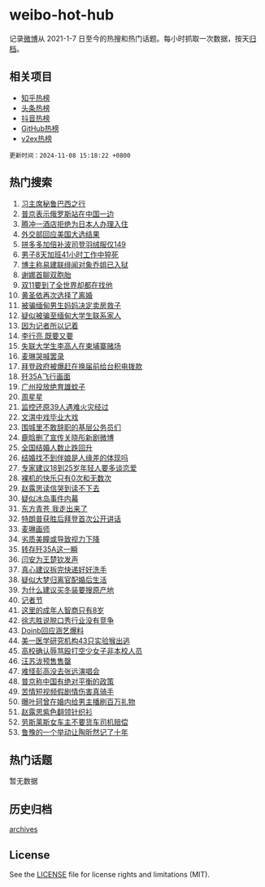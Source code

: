 # weibo-hot-hub

记录[微博](https://www.weibo.com)从 2021-1-7 日至今的热搜和热门话题。每小时抓取一次数据，按天[归档](archives)。

## 相关项目

- [知乎热榜](https://github.com/snaildev/zhihu-hot-hub)
- [头条热榜](https://github.com/snaildev/toutiao-hot-hub)
- [抖音热榜](https://github.com/snaildev/douyin-hot-hub)
- [GitHub热榜](https://github.com/snaildev/github-hot-hub)
- [v2ex热榜](https://github.com/snaildev/v2ex-hot-hub)


`更新时间：2024-11-08 15:18:22 +0800`

## 热门搜索

1. [习主席秘鲁巴西之行](https://m.weibo.cn/search?containerid=100103type%3D1%26t%3D10%26q%3D%23%E4%B9%A0%E4%B8%BB%E5%B8%AD%E7%A7%98%E9%B2%81%E5%B7%B4%E8%A5%BF%E4%B9%8B%E8%A1%8C%23&stream_entry_id=51&isnewpage=1&extparam=seat%3D1%26cate%3D10103%26q%3D%2523%25E4%25B9%25A0%25E4%25B8%25BB%25E5%25B8%25AD%25E7%25A7%2598%25E9%25B2%2581%25E5%25B7%25B4%25E8%25A5%25BF%25E4%25B9%258B%25E8%25A1%258C%2523%26pos%3D0%26filter_type%3Drealtimehot%26dgr%3D0%26c_type%3D51%26stream_entry_id%3D51%26display_time%3D1731050300%26pre_seqid%3D17310503009520180869606)
1. [普京表示俄罗斯站在中国一边](https://m.weibo.cn/search?containerid=100103type%3D1%26t%3D10%26q%3D%23%E6%99%AE%E4%BA%AC%E8%A1%A8%E7%A4%BA%E4%BF%84%E7%BD%97%E6%96%AF%E7%AB%99%E5%9C%A8%E4%B8%AD%E5%9B%BD%E4%B8%80%E8%BE%B9%23&stream_entry_id=31&isnewpage=1&extparam=seat%3D1%26cate%3D5001%26stream_entry_id%3D31%26lcate%3D5001%26flag%3D2%26filter_type%3Drealtimehot%26band_rank%3D1%26pos%3D0%26q%3D%2523%25E6%2599%25AE%25E4%25BA%25AC%25E8%25A1%25A8%25E7%25A4%25BA%25E4%25BF%2584%25E7%25BD%2597%25E6%2596%25AF%25E7%25AB%2599%25E5%259C%25A8%25E4%25B8%25AD%25E5%259B%25BD%25E4%25B8%2580%25E8%25BE%25B9%2523%26dgr%3D0%26c_type%3D31%26realpos%3D1%26display_time%3D1731050300%26pre_seqid%3D17310503009520180869606)
1. [腾冲一酒店拒绝为日本人办理入住](https://m.weibo.cn/search?containerid=100103type%3D1%26t%3D10%26q%3D%23%E8%85%BE%E5%86%B2%E4%B8%80%E9%85%92%E5%BA%97%E6%8B%92%E7%BB%9D%E4%B8%BA%E6%97%A5%E6%9C%AC%E4%BA%BA%E5%8A%9E%E7%90%86%E5%85%A5%E4%BD%8F%23&stream_entry_id=31&isnewpage=1&extparam=seat%3D1%26cate%3D5001%26stream_entry_id%3D31%26lcate%3D5001%26flag%3D2%26filter_type%3Drealtimehot%26band_rank%3D2%26pos%3D1%26q%3D%2523%25E8%2585%25BE%25E5%2586%25B2%25E4%25B8%2580%25E9%2585%2592%25E5%25BA%2597%25E6%258B%2592%25E7%25BB%259D%25E4%25B8%25BA%25E6%2597%25A5%25E6%259C%25AC%25E4%25BA%25BA%25E5%258A%259E%25E7%2590%2586%25E5%2585%25A5%25E4%25BD%258F%2523%26dgr%3D0%26c_type%3D31%26realpos%3D2%26display_time%3D1731050300%26pre_seqid%3D17310503009520180869606)
1. [外交部回应美国大选结果](https://m.weibo.cn/search?containerid=100103type%3D1%26t%3D10%26q%3D%23%E5%A4%96%E4%BA%A4%E9%83%A8%E5%9B%9E%E5%BA%94%E7%BE%8E%E5%9B%BD%E5%A4%A7%E9%80%89%E7%BB%93%E6%9E%9C%23&stream_entry_id=31&isnewpage=1&extparam=seat%3D1%26cate%3D5001%26stream_entry_id%3D31%26lcate%3D5001%26flag%3D0%26filter_type%3Drealtimehot%26band_rank%3D3%26pos%3D2%26q%3D%2523%25E5%25A4%2596%25E4%25BA%25A4%25E9%2583%25A8%25E5%259B%259E%25E5%25BA%2594%25E7%25BE%258E%25E5%259B%25BD%25E5%25A4%25A7%25E9%2580%2589%25E7%25BB%2593%25E6%259E%259C%2523%26dgr%3D0%26c_type%3D31%26realpos%3D3%26display_time%3D1731050300%26pre_seqid%3D17310503009520180869606)
1. [拼多多加倍补波司登羽绒服仅149](https://m.weibo.cn/search?containerid=100103type%3D1%26t%3D10%26q%3D%23%E6%8B%BC%E5%A4%9A%E5%A4%9A%E5%8A%A0%E5%80%8D%E8%A1%A5%E6%B3%A2%E5%8F%B8%E7%99%BB%E7%BE%BD%E7%BB%92%E6%9C%8D%E4%BB%85149%23&stream_entry_id=31&isnewpage=1&extparam=seat%3D1%26cate%3D5001%26topic_ad%3D1%26band_rank%3D4%26lcate%3D5001%26is_ad_pos%3D1%26stream_entry_id%3D31%26filter_type%3Drealtimehot%26pos%3D3%26q%3D%2523%25E6%258B%25BC%25E5%25A4%259A%25E5%25A4%259A%25E5%258A%25A0%25E5%2580%258D%25E8%25A1%25A5%25E6%25B3%25A2%25E5%258F%25B8%25E7%2599%25BB%25E7%25BE%25BD%25E7%25BB%2592%25E6%259C%258D%25E4%25BB%2585149%2523%26dgr%3D0%26c_type%3D31%26adid%3D263486%26display_time%3D1731050300%26pre_seqid%3D17310503009520180869606)
1. [男子8天加班41小时工作中猝死](https://m.weibo.cn/search?containerid=100103type%3D1%26t%3D10%26q%3D%23%E7%94%B7%E5%AD%908%E5%A4%A9%E5%8A%A0%E7%8F%AD41%E5%B0%8F%E6%97%B6%E5%B7%A5%E4%BD%9C%E4%B8%AD%E7%8C%9D%E6%AD%BB%23&stream_entry_id=31&isnewpage=1&extparam=seat%3D1%26cate%3D5001%26stream_entry_id%3D31%26lcate%3D5001%26flag%3D1%26filter_type%3Drealtimehot%26band_rank%3D4%26pos%3D4%26q%3D%2523%25E7%2594%25B7%25E5%25AD%25908%25E5%25A4%25A9%25E5%258A%25A0%25E7%258F%25AD41%25E5%25B0%258F%25E6%2597%25B6%25E5%25B7%25A5%25E4%25BD%259C%25E4%25B8%25AD%25E7%258C%259D%25E6%25AD%25BB%2523%26dgr%3D0%26c_type%3D31%26realpos%3D4%26display_time%3D1731050300%26pre_seqid%3D17310503009520180869606)
1. [博主称易建联绯闻对象乔姐已入狱](https://m.weibo.cn/search?containerid=100103type%3D1%26t%3D10%26q%3D%23%E5%8D%9A%E4%B8%BB%E7%A7%B0%E6%98%93%E5%BB%BA%E8%81%94%E7%BB%AF%E9%97%BB%E5%AF%B9%E8%B1%A1%E4%B9%94%E5%A7%90%E5%B7%B2%E5%85%A5%E7%8B%B1%23&stream_entry_id=31&isnewpage=1&extparam=seat%3D1%26cate%3D5001%26stream_entry_id%3D31%26lcate%3D5001%26flag%3D2%26filter_type%3Drealtimehot%26band_rank%3D5%26pos%3D5%26q%3D%2523%25E5%258D%259A%25E4%25B8%25BB%25E7%25A7%25B0%25E6%2598%2593%25E5%25BB%25BA%25E8%2581%2594%25E7%25BB%25AF%25E9%2597%25BB%25E5%25AF%25B9%25E8%25B1%25A1%25E4%25B9%2594%25E5%25A7%2590%25E5%25B7%25B2%25E5%2585%25A5%25E7%258B%25B1%2523%26dgr%3D0%26c_type%3D31%26realpos%3D5%26display_time%3D1731050300%26pre_seqid%3D17310503009520180869606)
1. [谢娜首聊双胞胎](https://m.weibo.cn/search?containerid=100103type%3D1%26t%3D10%26q%3D%E8%B0%A2%E5%A8%9C%E9%A6%96%E8%81%8A%E5%8F%8C%E8%83%9E%E8%83%8E&stream_entry_id=31&isnewpage=1&extparam=seat%3D1%26cate%3D5001%26stream_entry_id%3D31%26lcate%3D5001%26flag%3D1%26filter_type%3Drealtimehot%26band_rank%3D6%26pos%3D6%26q%3D%25E8%25B0%25A2%25E5%25A8%259C%25E9%25A6%2596%25E8%2581%258A%25E5%258F%258C%25E8%2583%259E%25E8%2583%258E%26dgr%3D0%26c_type%3D31%26realpos%3D6%26display_time%3D1731050300%26pre_seqid%3D17310503009520180869606)
1. [双11要到了全世界却都在找他](https://m.weibo.cn/search?containerid=100103type%3D1%26t%3D10%26q%3D%23%E5%8F%8C11%E8%A6%81%E5%88%B0%E4%BA%86%E5%85%A8%E4%B8%96%E7%95%8C%E5%8D%B4%E9%83%BD%E5%9C%A8%E6%89%BE%E4%BB%96%23&stream_entry_id=31&isnewpage=1&extparam=seat%3D1%26cate%3D5001%26topic_ad%3D1%26band_rank%3D7%26lcate%3D5001%26is_ad_pos%3D1%26stream_entry_id%3D31%26filter_type%3Drealtimehot%26pos%3D7%26q%3D%2523%25E5%258F%258C11%25E8%25A6%2581%25E5%2588%25B0%25E4%25BA%2586%25E5%2585%25A8%25E4%25B8%2596%25E7%2595%258C%25E5%258D%25B4%25E9%2583%25BD%25E5%259C%25A8%25E6%2589%25BE%25E4%25BB%2596%2523%26dgr%3D0%26c_type%3D31%26adid%3D263053%26display_time%3D1731050300%26pre_seqid%3D17310503009520180869606)
1. [黄圣依再次选择了离婚](https://m.weibo.cn/search?containerid=100103type%3D1%26t%3D10%26q%3D%E9%BB%84%E5%9C%A3%E4%BE%9D%E5%86%8D%E6%AC%A1%E9%80%89%E6%8B%A9%E4%BA%86%E7%A6%BB%E5%A9%9A&stream_entry_id=31&isnewpage=1&extparam=seat%3D1%26cate%3D5001%26stream_entry_id%3D31%26lcate%3D5001%26flag%3D2%26filter_type%3Drealtimehot%26band_rank%3D7%26pos%3D8%26q%3D%25E9%25BB%2584%25E5%259C%25A3%25E4%25BE%259D%25E5%2586%258D%25E6%25AC%25A1%25E9%2580%2589%25E6%258B%25A9%25E4%25BA%2586%25E7%25A6%25BB%25E5%25A9%259A%26dgr%3D0%26c_type%3D31%26realpos%3D7%26display_time%3D1731050300%26pre_seqid%3D17310503009520180869606)
1. [被骗缅甸男生妈妈决定卖房救子](https://m.weibo.cn/search?containerid=100103type%3D1%26t%3D10%26q%3D%23%E8%A2%AB%E9%AA%97%E7%BC%85%E7%94%B8%E7%94%B7%E7%94%9F%E5%A6%88%E5%A6%88%E5%86%B3%E5%AE%9A%E5%8D%96%E6%88%BF%E6%95%91%E5%AD%90%23&stream_entry_id=31&isnewpage=1&extparam=seat%3D1%26cate%3D5001%26stream_entry_id%3D31%26lcate%3D5001%26flag%3D0%26filter_type%3Drealtimehot%26band_rank%3D8%26pos%3D9%26q%3D%2523%25E8%25A2%25AB%25E9%25AA%2597%25E7%25BC%2585%25E7%2594%25B8%25E7%2594%25B7%25E7%2594%259F%25E5%25A6%2588%25E5%25A6%2588%25E5%2586%25B3%25E5%25AE%259A%25E5%258D%2596%25E6%2588%25BF%25E6%2595%2591%25E5%25AD%2590%2523%26dgr%3D0%26c_type%3D31%26realpos%3D8%26display_time%3D1731050300%26pre_seqid%3D17310503009520180869606)
1. [疑似被骗至缅甸大学生联系家人](https://m.weibo.cn/search?containerid=100103type%3D1%26t%3D10%26q%3D%23%E7%96%91%E4%BC%BC%E8%A2%AB%E9%AA%97%E8%87%B3%E7%BC%85%E7%94%B8%E5%A4%A7%E5%AD%A6%E7%94%9F%E8%81%94%E7%B3%BB%E5%AE%B6%E4%BA%BA%23&stream_entry_id=31&isnewpage=1&extparam=seat%3D1%26cate%3D5001%26stream_entry_id%3D31%26lcate%3D5001%26flag%3D1%26filter_type%3Drealtimehot%26band_rank%3D9%26pos%3D10%26q%3D%2523%25E7%2596%2591%25E4%25BC%25BC%25E8%25A2%25AB%25E9%25AA%2597%25E8%2587%25B3%25E7%25BC%2585%25E7%2594%25B8%25E5%25A4%25A7%25E5%25AD%25A6%25E7%2594%259F%25E8%2581%2594%25E7%25B3%25BB%25E5%25AE%25B6%25E4%25BA%25BA%2523%26dgr%3D0%26c_type%3D31%26realpos%3D9%26display_time%3D1731050300%26pre_seqid%3D17310503009520180869606)
1. [因为记者所以记着](https://m.weibo.cn/search?containerid=100103type%3D1%26t%3D10%26q%3D%23%E5%9B%A0%E4%B8%BA%E8%AE%B0%E8%80%85%E6%89%80%E4%BB%A5%E8%AE%B0%E7%9D%80%23&stream_entry_id=31&isnewpage=1&extparam=seat%3D1%26cate%3D5001%26stream_entry_id%3D31%26lcate%3D5001%26flag%3D1%26filter_type%3Drealtimehot%26band_rank%3D10%26pos%3D11%26q%3D%2523%25E5%259B%25A0%25E4%25B8%25BA%25E8%25AE%25B0%25E8%2580%2585%25E6%2589%2580%25E4%25BB%25A5%25E8%25AE%25B0%25E7%259D%2580%2523%26dgr%3D0%26c_type%3D31%26realpos%3D10%26display_time%3D1731050300%26pre_seqid%3D17310503009520180869606)
1. [李行亮 既要又要](https://m.weibo.cn/search?containerid=100103type%3D1%26t%3D10%26q%3D%E6%9D%8E%E8%A1%8C%E4%BA%AE+%E6%97%A2%E8%A6%81%E5%8F%88%E8%A6%81&stream_entry_id=31&isnewpage=1&extparam=seat%3D1%26cate%3D5001%26stream_entry_id%3D31%26lcate%3D5001%26flag%3D1%26filter_type%3Drealtimehot%26band_rank%3D11%26pos%3D12%26q%3D%25E6%259D%258E%25E8%25A1%258C%25E4%25BA%25AE%2520%25E6%2597%25A2%25E8%25A6%2581%25E5%258F%2588%25E8%25A6%2581%26dgr%3D0%26c_type%3D31%26realpos%3D11%26display_time%3D1731050300%26pre_seqid%3D17310503009520180869606)
1. [失联大学生李高人在柬埔寨赌场](https://m.weibo.cn/search?containerid=100103type%3D1%26t%3D10%26q%3D%23%E5%A4%B1%E8%81%94%E5%A4%A7%E5%AD%A6%E7%94%9F%E6%9D%8E%E9%AB%98%E4%BA%BA%E5%9C%A8%E6%9F%AC%E5%9F%94%E5%AF%A8%E8%B5%8C%E5%9C%BA%23&stream_entry_id=31&isnewpage=1&extparam=seat%3D1%26cate%3D5001%26stream_entry_id%3D31%26lcate%3D5001%26flag%3D0%26filter_type%3Drealtimehot%26band_rank%3D12%26pos%3D13%26q%3D%2523%25E5%25A4%25B1%25E8%2581%2594%25E5%25A4%25A7%25E5%25AD%25A6%25E7%2594%259F%25E6%259D%258E%25E9%25AB%2598%25E4%25BA%25BA%25E5%259C%25A8%25E6%259F%25AC%25E5%259F%2594%25E5%25AF%25A8%25E8%25B5%258C%25E5%259C%25BA%2523%26dgr%3D0%26c_type%3D31%26realpos%3D12%26display_time%3D1731050300%26pre_seqid%3D17310503009520180869606)
1. [麦琳哭喊罢录](https://m.weibo.cn/search?containerid=100103type%3D1%26t%3D10%26q%3D%23%E9%BA%A6%E7%90%B3%E5%93%AD%E5%96%8A%E7%BD%A2%E5%BD%95%23&stream_entry_id=31&isnewpage=1&extparam=seat%3D1%26cate%3D5001%26stream_entry_id%3D31%26lcate%3D5001%26flag%3D1%26filter_type%3Drealtimehot%26band_rank%3D13%26pos%3D14%26q%3D%2523%25E9%25BA%25A6%25E7%2590%25B3%25E5%2593%25AD%25E5%2596%258A%25E7%25BD%25A2%25E5%25BD%2595%2523%26dgr%3D0%26c_type%3D31%26realpos%3D13%26display_time%3D1731050300%26pre_seqid%3D17310503009520180869606)
1. [拜登政府被爆赶在换届前给台积电拨款](https://m.weibo.cn/search?containerid=100103type%3D1%26t%3D10%26q%3D%23%E6%8B%9C%E7%99%BB%E6%94%BF%E5%BA%9C%E8%A2%AB%E7%88%86%E8%B5%B6%E5%9C%A8%E6%8D%A2%E5%B1%8A%E5%89%8D%E7%BB%99%E5%8F%B0%E7%A7%AF%E7%94%B5%E6%8B%A8%E6%AC%BE%23&stream_entry_id=31&isnewpage=1&extparam=seat%3D1%26cate%3D5001%26stream_entry_id%3D31%26lcate%3D5001%26flag%3D1%26filter_type%3Drealtimehot%26band_rank%3D14%26pos%3D15%26q%3D%2523%25E6%258B%259C%25E7%2599%25BB%25E6%2594%25BF%25E5%25BA%259C%25E8%25A2%25AB%25E7%2588%2586%25E8%25B5%25B6%25E5%259C%25A8%25E6%258D%25A2%25E5%25B1%258A%25E5%2589%258D%25E7%25BB%2599%25E5%258F%25B0%25E7%25A7%25AF%25E7%2594%25B5%25E6%258B%25A8%25E6%25AC%25BE%2523%26dgr%3D0%26c_type%3D31%26realpos%3D14%26display_time%3D1731050300%26pre_seqid%3D17310503009520180869606)
1. [歼35A飞行画面](https://m.weibo.cn/search?containerid=100103type%3D1%26t%3D10%26q%3D%23%E6%AD%BC35A%E9%A3%9E%E8%A1%8C%E7%94%BB%E9%9D%A2%23&stream_entry_id=31&isnewpage=1&extparam=seat%3D1%26cate%3D5001%26stream_entry_id%3D31%26lcate%3D5001%26flag%3D0%26filter_type%3Drealtimehot%26band_rank%3D15%26pos%3D16%26q%3D%2523%25E6%25AD%25BC35A%25E9%25A3%259E%25E8%25A1%258C%25E7%2594%25BB%25E9%259D%25A2%2523%26dgr%3D0%26c_type%3D31%26realpos%3D15%26display_time%3D1731050300%26pre_seqid%3D17310503009520180869606)
1. [广州投放绝育雄蚊子](https://m.weibo.cn/search?containerid=100103type%3D1%26t%3D10%26q%3D%23%E5%B9%BF%E5%B7%9E%E6%8A%95%E6%94%BE%E7%BB%9D%E8%82%B2%E9%9B%84%E8%9A%8A%E5%AD%90%23&stream_entry_id=31&isnewpage=1&extparam=seat%3D1%26cate%3D5001%26stream_entry_id%3D31%26lcate%3D5001%26flag%3D0%26filter_type%3Drealtimehot%26band_rank%3D16%26pos%3D17%26q%3D%2523%25E5%25B9%25BF%25E5%25B7%259E%25E6%258A%2595%25E6%2594%25BE%25E7%25BB%259D%25E8%2582%25B2%25E9%259B%2584%25E8%259A%258A%25E5%25AD%2590%2523%26dgr%3D0%26c_type%3D31%26realpos%3D16%26display_time%3D1731050300%26pre_seqid%3D17310503009520180869606)
1. [周星星](https://m.weibo.cn/search?containerid=100103type%3D1%26t%3D10%26q%3D%E5%91%A8%E6%98%9F%E6%98%9F&stream_entry_id=31&isnewpage=1&extparam=seat%3D1%26cate%3D5001%26stream_entry_id%3D31%26lcate%3D5001%26flag%3D0%26filter_type%3Drealtimehot%26band_rank%3D17%26pos%3D18%26q%3D%25E5%2591%25A8%25E6%2598%259F%25E6%2598%259F%26dgr%3D0%26c_type%3D31%26realpos%3D17%26display_time%3D1731050300%26pre_seqid%3D17310503009520180869606)
1. [监控还原39人遇难火灾经过](https://m.weibo.cn/search?containerid=100103type%3D1%26t%3D10%26q%3D%23%E7%9B%91%E6%8E%A7%E8%BF%98%E5%8E%9F39%E4%BA%BA%E9%81%87%E9%9A%BE%E7%81%AB%E7%81%BE%E7%BB%8F%E8%BF%87%23&stream_entry_id=31&isnewpage=1&extparam=seat%3D1%26cate%3D5001%26stream_entry_id%3D31%26lcate%3D5001%26flag%3D0%26filter_type%3Drealtimehot%26band_rank%3D18%26pos%3D19%26q%3D%2523%25E7%259B%2591%25E6%258E%25A7%25E8%25BF%2598%25E5%258E%259F39%25E4%25BA%25BA%25E9%2581%2587%25E9%259A%25BE%25E7%2581%25AB%25E7%2581%25BE%25E7%25BB%258F%25E8%25BF%2587%2523%26dgr%3D0%26c_type%3D31%26realpos%3D18%26display_time%3D1731050300%26pre_seqid%3D17310503009520180869606)
1. [文淇中戏毕业大戏](https://m.weibo.cn/search?containerid=100103type%3D1%26t%3D10%26q%3D%23%E6%96%87%E6%B7%87%E4%B8%AD%E6%88%8F%E6%AF%95%E4%B8%9A%E5%A4%A7%E6%88%8F%23&stream_entry_id=31&isnewpage=1&extparam=seat%3D1%26cate%3D5001%26stream_entry_id%3D31%26lcate%3D5001%26flag%3D1%26filter_type%3Drealtimehot%26band_rank%3D19%26pos%3D20%26q%3D%2523%25E6%2596%2587%25E6%25B7%2587%25E4%25B8%25AD%25E6%2588%258F%25E6%25AF%2595%25E4%25B8%259A%25E5%25A4%25A7%25E6%2588%258F%2523%26dgr%3D0%26c_type%3D31%26realpos%3D19%26display_time%3D1731050300%26pre_seqid%3D17310503009520180869606)
1. [围城里不敢辞职的基层公务员们](https://m.weibo.cn/search?containerid=100103type%3D1%26t%3D10%26q%3D%23%E5%9B%B4%E5%9F%8E%E9%87%8C%E4%B8%8D%E6%95%A2%E8%BE%9E%E8%81%8C%E7%9A%84%E5%9F%BA%E5%B1%82%E5%85%AC%E5%8A%A1%E5%91%98%E4%BB%AC%23&stream_entry_id=31&isnewpage=1&extparam=seat%3D1%26cate%3D5001%26stream_entry_id%3D31%26lcate%3D5001%26flag%3D1%26filter_type%3Drealtimehot%26band_rank%3D20%26pos%3D21%26q%3D%2523%25E5%259B%25B4%25E5%259F%258E%25E9%2587%258C%25E4%25B8%258D%25E6%2595%25A2%25E8%25BE%259E%25E8%2581%258C%25E7%259A%2584%25E5%259F%25BA%25E5%25B1%2582%25E5%2585%25AC%25E5%258A%25A1%25E5%2591%2598%25E4%25BB%25AC%2523%26dgr%3D0%26c_type%3D31%26realpos%3D20%26display_time%3D1731050300%26pre_seqid%3D17310503009520180869606)
1. [鹿晗删了宣传关晓彤新剧微博](https://m.weibo.cn/search?containerid=100103type%3D1%26t%3D10%26q%3D%23%E9%B9%BF%E6%99%97%E5%88%A0%E4%BA%86%E5%AE%A3%E4%BC%A0%E5%85%B3%E6%99%93%E5%BD%A4%E6%96%B0%E5%89%A7%E5%BE%AE%E5%8D%9A%23&stream_entry_id=31&isnewpage=1&extparam=seat%3D1%26cate%3D5001%26stream_entry_id%3D31%26lcate%3D5001%26flag%3D0%26filter_type%3Drealtimehot%26band_rank%3D21%26pos%3D22%26q%3D%2523%25E9%25B9%25BF%25E6%2599%2597%25E5%2588%25A0%25E4%25BA%2586%25E5%25AE%25A3%25E4%25BC%25A0%25E5%2585%25B3%25E6%2599%2593%25E5%25BD%25A4%25E6%2596%25B0%25E5%2589%25A7%25E5%25BE%25AE%25E5%258D%259A%2523%26dgr%3D0%26c_type%3D31%26realpos%3D21%26display_time%3D1731050300%26pre_seqid%3D17310503009520180869606)
1. [全国结婚人数止跌回升](https://m.weibo.cn/search?containerid=100103type%3D1%26t%3D10%26q%3D%23%E5%85%A8%E5%9B%BD%E7%BB%93%E5%A9%9A%E4%BA%BA%E6%95%B0%E6%AD%A2%E8%B7%8C%E5%9B%9E%E5%8D%87%23&stream_entry_id=31&isnewpage=1&extparam=seat%3D1%26cate%3D5001%26stream_entry_id%3D31%26lcate%3D5001%26flag%3D0%26filter_type%3Drealtimehot%26band_rank%3D22%26pos%3D23%26q%3D%2523%25E5%2585%25A8%25E5%259B%25BD%25E7%25BB%2593%25E5%25A9%259A%25E4%25BA%25BA%25E6%2595%25B0%25E6%25AD%25A2%25E8%25B7%258C%25E5%259B%259E%25E5%258D%2587%2523%26dgr%3D0%26c_type%3D31%26realpos%3D22%26display_time%3D1731050300%26pre_seqid%3D17310503009520180869606)
1. [结婚找不到伴娘是人缘差的体现吗](https://m.weibo.cn/search?containerid=100103type%3D1%26t%3D10%26q%3D%23%E7%BB%93%E5%A9%9A%E6%89%BE%E4%B8%8D%E5%88%B0%E4%BC%B4%E5%A8%98%E6%98%AF%E4%BA%BA%E7%BC%98%E5%B7%AE%E7%9A%84%E4%BD%93%E7%8E%B0%E5%90%97%23&stream_entry_id=31&isnewpage=1&extparam=seat%3D1%26cate%3D5001%26stream_entry_id%3D31%26lcate%3D5001%26flag%3D0%26filter_type%3Drealtimehot%26band_rank%3D23%26pos%3D24%26q%3D%2523%25E7%25BB%2593%25E5%25A9%259A%25E6%2589%25BE%25E4%25B8%258D%25E5%2588%25B0%25E4%25BC%25B4%25E5%25A8%2598%25E6%2598%25AF%25E4%25BA%25BA%25E7%25BC%2598%25E5%25B7%25AE%25E7%259A%2584%25E4%25BD%2593%25E7%258E%25B0%25E5%2590%2597%2523%26dgr%3D0%26c_type%3D31%26realpos%3D23%26display_time%3D1731050300%26pre_seqid%3D17310503009520180869606)
1. [专家建议18到25岁年轻人要多谈恋爱](https://m.weibo.cn/search?containerid=100103type%3D1%26t%3D10%26q%3D%23%E4%B8%93%E5%AE%B6%E5%BB%BA%E8%AE%AE18%E5%88%B025%E5%B2%81%E5%B9%B4%E8%BD%BB%E4%BA%BA%E8%A6%81%E5%A4%9A%E8%B0%88%E6%81%8B%E7%88%B1%23&stream_entry_id=31&isnewpage=1&extparam=seat%3D1%26cate%3D5001%26stream_entry_id%3D31%26lcate%3D5001%26flag%3D0%26filter_type%3Drealtimehot%26band_rank%3D24%26pos%3D25%26q%3D%2523%25E4%25B8%2593%25E5%25AE%25B6%25E5%25BB%25BA%25E8%25AE%25AE18%25E5%2588%25B025%25E5%25B2%2581%25E5%25B9%25B4%25E8%25BD%25BB%25E4%25BA%25BA%25E8%25A6%2581%25E5%25A4%259A%25E8%25B0%2588%25E6%2581%258B%25E7%2588%25B1%2523%26dgr%3D0%26c_type%3D31%26realpos%3D24%26display_time%3D1731050300%26pre_seqid%3D17310503009520180869606)
1. [裸机的快乐只有0次和无数次](https://m.weibo.cn/search?containerid=100103type%3D1%26t%3D10%26q%3D%E8%A3%B8%E6%9C%BA%E7%9A%84%E5%BF%AB%E4%B9%90%E5%8F%AA%E6%9C%890%E6%AC%A1%E5%92%8C%E6%97%A0%E6%95%B0%E6%AC%A1&stream_entry_id=31&isnewpage=1&extparam=seat%3D1%26cate%3D5001%26stream_entry_id%3D31%26lcate%3D5001%26flag%3D1%26filter_type%3Drealtimehot%26band_rank%3D25%26pos%3D26%26q%3D%25E8%25A3%25B8%25E6%259C%25BA%25E7%259A%2584%25E5%25BF%25AB%25E4%25B9%2590%25E5%258F%25AA%25E6%259C%25890%25E6%25AC%25A1%25E5%2592%258C%25E6%2597%25A0%25E6%2595%25B0%25E6%25AC%25A1%26dgr%3D0%26c_type%3D31%26realpos%3D25%26display_time%3D1731050300%26pre_seqid%3D17310503009520180869606)
1. [赵露思读信哭到读不下去](https://m.weibo.cn/search?containerid=100103type%3D1%26t%3D10%26q%3D%23%E8%B5%B5%E9%9C%B2%E6%80%9D%E8%AF%BB%E4%BF%A1%E5%93%AD%E5%88%B0%E8%AF%BB%E4%B8%8D%E4%B8%8B%E5%8E%BB%23&stream_entry_id=31&isnewpage=1&extparam=seat%3D1%26cate%3D5001%26stream_entry_id%3D31%26lcate%3D5001%26flag%3D0%26filter_type%3Drealtimehot%26band_rank%3D26%26pos%3D27%26q%3D%2523%25E8%25B5%25B5%25E9%259C%25B2%25E6%2580%259D%25E8%25AF%25BB%25E4%25BF%25A1%25E5%2593%25AD%25E5%2588%25B0%25E8%25AF%25BB%25E4%25B8%258D%25E4%25B8%258B%25E5%258E%25BB%2523%26dgr%3D0%26c_type%3D31%26realpos%3D26%26display_time%3D1731050300%26pre_seqid%3D17310503009520180869606)
1. [疑似冰岛事件内幕](https://m.weibo.cn/search?containerid=100103type%3D1%26t%3D10%26q%3D%23%E7%96%91%E4%BC%BC%E5%86%B0%E5%B2%9B%E4%BA%8B%E4%BB%B6%E5%86%85%E5%B9%95%23&stream_entry_id=31&isnewpage=1&extparam=seat%3D1%26cate%3D5001%26stream_entry_id%3D31%26lcate%3D5001%26flag%3D1%26filter_type%3Drealtimehot%26band_rank%3D27%26pos%3D28%26q%3D%2523%25E7%2596%2591%25E4%25BC%25BC%25E5%2586%25B0%25E5%25B2%259B%25E4%25BA%258B%25E4%25BB%25B6%25E5%2586%2585%25E5%25B9%2595%2523%26dgr%3D0%26c_type%3D31%26realpos%3D27%26display_time%3D1731050300%26pre_seqid%3D17310503009520180869606)
1. [东方青苍 我走出来了](https://m.weibo.cn/search?containerid=100103type%3D1%26t%3D10%26q%3D%E4%B8%9C%E6%96%B9%E9%9D%92%E8%8B%8D+%E6%88%91%E8%B5%B0%E5%87%BA%E6%9D%A5%E4%BA%86&stream_entry_id=31&isnewpage=1&extparam=seat%3D1%26cate%3D5001%26stream_entry_id%3D31%26lcate%3D5001%26flag%3D1%26filter_type%3Drealtimehot%26band_rank%3D28%26pos%3D29%26q%3D%25E4%25B8%259C%25E6%2596%25B9%25E9%259D%2592%25E8%258B%258D%2520%25E6%2588%2591%25E8%25B5%25B0%25E5%2587%25BA%25E6%259D%25A5%25E4%25BA%2586%26dgr%3D0%26c_type%3D31%26realpos%3D28%26display_time%3D1731050300%26pre_seqid%3D17310503009520180869606)
1. [特朗普获胜后拜登首次公开讲话](https://m.weibo.cn/search?containerid=100103type%3D1%26t%3D10%26q%3D%23%E7%89%B9%E6%9C%97%E6%99%AE%E8%8E%B7%E8%83%9C%E5%90%8E%E6%8B%9C%E7%99%BB%E9%A6%96%E6%AC%A1%E5%85%AC%E5%BC%80%E8%AE%B2%E8%AF%9D%23&stream_entry_id=31&isnewpage=1&extparam=seat%3D1%26cate%3D5001%26stream_entry_id%3D31%26lcate%3D5001%26flag%3D0%26filter_type%3Drealtimehot%26band_rank%3D29%26pos%3D30%26q%3D%2523%25E7%2589%25B9%25E6%259C%2597%25E6%2599%25AE%25E8%258E%25B7%25E8%2583%259C%25E5%2590%258E%25E6%258B%259C%25E7%2599%25BB%25E9%25A6%2596%25E6%25AC%25A1%25E5%2585%25AC%25E5%25BC%2580%25E8%25AE%25B2%25E8%25AF%259D%2523%26dgr%3D0%26c_type%3D31%26realpos%3D29%26display_time%3D1731050300%26pre_seqid%3D17310503009520180869606)
1. [麦琳画师](https://m.weibo.cn/search?containerid=100103type%3D1%26t%3D10%26q%3D%E9%BA%A6%E7%90%B3%E7%94%BB%E5%B8%88&stream_entry_id=31&isnewpage=1&extparam=seat%3D1%26cate%3D5001%26stream_entry_id%3D31%26lcate%3D5001%26flag%3D1%26filter_type%3Drealtimehot%26band_rank%3D30%26pos%3D31%26q%3D%25E9%25BA%25A6%25E7%2590%25B3%25E7%2594%25BB%25E5%25B8%2588%26dgr%3D0%26c_type%3D31%26realpos%3D30%26display_time%3D1731050300%26pre_seqid%3D17310503009520180869606)
1. [劣质美瞳或导致视力下降](https://m.weibo.cn/search?containerid=100103type%3D1%26t%3D10%26q%3D%23%E5%8A%A3%E8%B4%A8%E7%BE%8E%E7%9E%B3%E6%88%96%E5%AF%BC%E8%87%B4%E8%A7%86%E5%8A%9B%E4%B8%8B%E9%99%8D%23&stream_entry_id=31&isnewpage=1&extparam=seat%3D1%26cate%3D5001%26stream_entry_id%3D31%26lcate%3D5001%26flag%3D1%26filter_type%3Drealtimehot%26band_rank%3D31%26pos%3D32%26q%3D%2523%25E5%258A%25A3%25E8%25B4%25A8%25E7%25BE%258E%25E7%259E%25B3%25E6%2588%2596%25E5%25AF%25BC%25E8%2587%25B4%25E8%25A7%2586%25E5%258A%259B%25E4%25B8%258B%25E9%2599%258D%2523%26dgr%3D0%26c_type%3D31%26realpos%3D31%26display_time%3D1731050300%26pre_seqid%3D17310503009520180869606)
1. [转存歼35A这一瞬](https://m.weibo.cn/search?containerid=100103type%3D1%26t%3D10%26q%3D%23%E8%BD%AC%E5%AD%98%E6%AD%BC35A%E8%BF%99%E4%B8%80%E7%9E%AC%23&stream_entry_id=31&isnewpage=1&extparam=seat%3D1%26cate%3D5001%26stream_entry_id%3D31%26lcate%3D5001%26flag%3D0%26filter_type%3Drealtimehot%26band_rank%3D32%26pos%3D33%26q%3D%2523%25E8%25BD%25AC%25E5%25AD%2598%25E6%25AD%25BC35A%25E8%25BF%2599%25E4%25B8%2580%25E7%259E%25AC%2523%26dgr%3D0%26c_type%3D31%26realpos%3D32%26display_time%3D1731050300%26pre_seqid%3D17310503009520180869606)
1. [闫安为王楚钦发声](https://m.weibo.cn/search?containerid=100103type%3D1%26t%3D10%26q%3D%23%E9%97%AB%E5%AE%89%E4%B8%BA%E7%8E%8B%E6%A5%9A%E9%92%A6%E5%8F%91%E5%A3%B0%23&stream_entry_id=31&isnewpage=1&extparam=seat%3D1%26cate%3D5001%26stream_entry_id%3D31%26lcate%3D5001%26flag%3D1%26filter_type%3Drealtimehot%26band_rank%3D33%26pos%3D34%26q%3D%2523%25E9%2597%25AB%25E5%25AE%2589%25E4%25B8%25BA%25E7%258E%258B%25E6%25A5%259A%25E9%2592%25A6%25E5%258F%2591%25E5%25A3%25B0%2523%26dgr%3D0%26c_type%3D31%26realpos%3D33%26display_time%3D1731050300%26pre_seqid%3D17310503009520180869606)
1. [真心建议拆完快递好好洗手](https://m.weibo.cn/search?containerid=100103type%3D1%26t%3D10%26q%3D%23%E7%9C%9F%E5%BF%83%E5%BB%BA%E8%AE%AE%E6%8B%86%E5%AE%8C%E5%BF%AB%E9%80%92%E5%A5%BD%E5%A5%BD%E6%B4%97%E6%89%8B%23&stream_entry_id=31&isnewpage=1&extparam=seat%3D1%26cate%3D5001%26stream_entry_id%3D31%26lcate%3D5001%26flag%3D0%26filter_type%3Drealtimehot%26band_rank%3D34%26pos%3D35%26q%3D%2523%25E7%259C%259F%25E5%25BF%2583%25E5%25BB%25BA%25E8%25AE%25AE%25E6%258B%2586%25E5%25AE%258C%25E5%25BF%25AB%25E9%2580%2592%25E5%25A5%25BD%25E5%25A5%25BD%25E6%25B4%2597%25E6%2589%258B%2523%26dgr%3D0%26c_type%3D31%26realpos%3D34%26display_time%3D1731050300%26pre_seqid%3D17310503009520180869606)
1. [疑似大梦归离官配婚后生活](https://m.weibo.cn/search?containerid=100103type%3D1%26t%3D10%26q%3D%E7%96%91%E4%BC%BC%E5%A4%A7%E6%A2%A6%E5%BD%92%E7%A6%BB%E5%AE%98%E9%85%8D%E5%A9%9A%E5%90%8E%E7%94%9F%E6%B4%BB&stream_entry_id=31&isnewpage=1&extparam=seat%3D1%26cate%3D5001%26stream_entry_id%3D31%26lcate%3D5001%26flag%3D1%26filter_type%3Drealtimehot%26band_rank%3D35%26pos%3D36%26q%3D%25E7%2596%2591%25E4%25BC%25BC%25E5%25A4%25A7%25E6%25A2%25A6%25E5%25BD%2592%25E7%25A6%25BB%25E5%25AE%2598%25E9%2585%258D%25E5%25A9%259A%25E5%2590%258E%25E7%2594%259F%25E6%25B4%25BB%26dgr%3D0%26c_type%3D31%26realpos%3D35%26display_time%3D1731050300%26pre_seqid%3D17310503009520180869606)
1. [为什么建议买冬装要搜原产地](https://m.weibo.cn/search?containerid=100103type%3D1%26t%3D10%26q%3D%23%E4%B8%BA%E4%BB%80%E4%B9%88%E5%BB%BA%E8%AE%AE%E4%B9%B0%E5%86%AC%E8%A3%85%E8%A6%81%E6%90%9C%E5%8E%9F%E4%BA%A7%E5%9C%B0%23&stream_entry_id=31&isnewpage=1&extparam=seat%3D1%26cate%3D5001%26stream_entry_id%3D31%26lcate%3D5001%26flag%3D0%26filter_type%3Drealtimehot%26band_rank%3D36%26pos%3D37%26q%3D%2523%25E4%25B8%25BA%25E4%25BB%2580%25E4%25B9%2588%25E5%25BB%25BA%25E8%25AE%25AE%25E4%25B9%25B0%25E5%2586%25AC%25E8%25A3%2585%25E8%25A6%2581%25E6%2590%259C%25E5%258E%259F%25E4%25BA%25A7%25E5%259C%25B0%2523%26dgr%3D0%26c_type%3D31%26realpos%3D36%26display_time%3D1731050300%26pre_seqid%3D17310503009520180869606)
1. [记者节](https://m.weibo.cn/search?containerid=100103type%3D1%26t%3D10%26q%3D%E8%AE%B0%E8%80%85%E8%8A%82&stream_entry_id=31&isnewpage=1&extparam=seat%3D1%26cate%3D5001%26stream_entry_id%3D31%26lcate%3D5001%26flag%3D0%26filter_type%3Drealtimehot%26band_rank%3D37%26pos%3D38%26q%3D%25E8%25AE%25B0%25E8%2580%2585%25E8%258A%2582%26dgr%3D0%26c_type%3D31%26realpos%3D37%26display_time%3D1731050300%26pre_seqid%3D17310503009520180869606)
1. [这里的成年人智商只有8岁](https://m.weibo.cn/search?containerid=100103type%3D1%26t%3D10%26q%3D%E8%BF%99%E9%87%8C%E7%9A%84%E6%88%90%E5%B9%B4%E4%BA%BA%E6%99%BA%E5%95%86%E5%8F%AA%E6%9C%898%E5%B2%81&stream_entry_id=31&isnewpage=1&extparam=seat%3D1%26cate%3D5001%26stream_entry_id%3D31%26lcate%3D5001%26flag%3D1%26filter_type%3Drealtimehot%26band_rank%3D38%26pos%3D39%26q%3D%25E8%25BF%2599%25E9%2587%258C%25E7%259A%2584%25E6%2588%2590%25E5%25B9%25B4%25E4%25BA%25BA%25E6%2599%25BA%25E5%2595%2586%25E5%258F%25AA%25E6%259C%25898%25E5%25B2%2581%26dgr%3D0%26c_type%3D31%26realpos%3D38%26display_time%3D1731050300%26pre_seqid%3D17310503009520180869606)
1. [徐志胜说脱口秀行业没有竞争](https://m.weibo.cn/search?containerid=100103type%3D1%26t%3D10%26q%3D%E5%BE%90%E5%BF%97%E8%83%9C%E8%AF%B4%E8%84%B1%E5%8F%A3%E7%A7%80%E8%A1%8C%E4%B8%9A%E6%B2%A1%E6%9C%89%E7%AB%9E%E4%BA%89&stream_entry_id=31&isnewpage=1&extparam=seat%3D1%26cate%3D5001%26stream_entry_id%3D31%26lcate%3D5001%26flag%3D1%26filter_type%3Drealtimehot%26band_rank%3D39%26pos%3D40%26q%3D%25E5%25BE%2590%25E5%25BF%2597%25E8%2583%259C%25E8%25AF%25B4%25E8%2584%25B1%25E5%258F%25A3%25E7%25A7%2580%25E8%25A1%258C%25E4%25B8%259A%25E6%25B2%25A1%25E6%259C%2589%25E7%25AB%259E%25E4%25BA%2589%26dgr%3D0%26c_type%3D31%26realpos%3D39%26display_time%3D1731050300%26pre_seqid%3D17310503009520180869606)
1. [Doinb回应涵艺爆料](https://m.weibo.cn/search?containerid=100103type%3D1%26t%3D10%26q%3D%23Doinb%E5%9B%9E%E5%BA%94%E6%B6%B5%E8%89%BA%E7%88%86%E6%96%99%23&stream_entry_id=31&isnewpage=1&extparam=seat%3D1%26cate%3D5001%26stream_entry_id%3D31%26lcate%3D5001%26flag%3D0%26filter_type%3Drealtimehot%26band_rank%3D40%26pos%3D41%26q%3D%2523Doinb%25E5%259B%259E%25E5%25BA%2594%25E6%25B6%25B5%25E8%2589%25BA%25E7%2588%2586%25E6%2596%2599%2523%26dgr%3D0%26c_type%3D31%26realpos%3D40%26display_time%3D1731050300%26pre_seqid%3D17310503009520180869606)
1. [美一医学研究机构43只实验猴出逃](https://m.weibo.cn/search?containerid=100103type%3D1%26t%3D10%26q%3D%23%E7%BE%8E%E4%B8%80%E5%8C%BB%E5%AD%A6%E7%A0%94%E7%A9%B6%E6%9C%BA%E6%9E%8443%E5%8F%AA%E5%AE%9E%E9%AA%8C%E7%8C%B4%E5%87%BA%E9%80%83%23&stream_entry_id=31&isnewpage=1&extparam=seat%3D1%26cate%3D5001%26stream_entry_id%3D31%26lcate%3D5001%26flag%3D1%26filter_type%3Drealtimehot%26band_rank%3D41%26pos%3D42%26q%3D%2523%25E7%25BE%258E%25E4%25B8%2580%25E5%258C%25BB%25E5%25AD%25A6%25E7%25A0%2594%25E7%25A9%25B6%25E6%259C%25BA%25E6%259E%258443%25E5%258F%25AA%25E5%25AE%259E%25E9%25AA%258C%25E7%258C%25B4%25E5%2587%25BA%25E9%2580%2583%2523%26dgr%3D0%26c_type%3D31%26realpos%3D41%26display_time%3D1731050300%26pre_seqid%3D17310503009520180869606)
1. [高校确认辱骂殴打空少女子非本校人员](https://m.weibo.cn/search?containerid=100103type%3D1%26t%3D10%26q%3D%23%E9%AB%98%E6%A0%A1%E7%A1%AE%E8%AE%A4%E8%BE%B1%E9%AA%82%E6%AE%B4%E6%89%93%E7%A9%BA%E5%B0%91%E5%A5%B3%E5%AD%90%E9%9D%9E%E6%9C%AC%E6%A0%A1%E4%BA%BA%E5%91%98%23&stream_entry_id=31&isnewpage=1&extparam=seat%3D1%26cate%3D5001%26stream_entry_id%3D31%26lcate%3D5001%26flag%3D0%26filter_type%3Drealtimehot%26band_rank%3D42%26pos%3D43%26q%3D%2523%25E9%25AB%2598%25E6%25A0%25A1%25E7%25A1%25AE%25E8%25AE%25A4%25E8%25BE%25B1%25E9%25AA%2582%25E6%25AE%25B4%25E6%2589%2593%25E7%25A9%25BA%25E5%25B0%2591%25E5%25A5%25B3%25E5%25AD%2590%25E9%259D%259E%25E6%259C%25AC%25E6%25A0%25A1%25E4%25BA%25BA%25E5%2591%2598%2523%26dgr%3D0%26c_type%3D31%26realpos%3D42%26display_time%3D1731050300%26pre_seqid%3D17310503009520180869606)
1. [汪苏泷预售售罄](https://m.weibo.cn/search?containerid=100103type%3D1%26t%3D10%26q%3D%E6%B1%AA%E8%8B%8F%E6%B3%B7%E9%A2%84%E5%94%AE%E5%94%AE%E7%BD%84&stream_entry_id=31&isnewpage=1&extparam=seat%3D1%26cate%3D5001%26stream_entry_id%3D31%26lcate%3D5001%26flag%3D1%26filter_type%3Drealtimehot%26band_rank%3D43%26pos%3D44%26q%3D%25E6%25B1%25AA%25E8%258B%258F%25E6%25B3%25B7%25E9%25A2%2584%25E5%2594%25AE%25E5%2594%25AE%25E7%25BD%2584%26dgr%3D0%26c_type%3D31%26realpos%3D43%26display_time%3D1731050300%26pre_seqid%3D17310503009520180869606)
1. [难怪彭高没去张远演唱会](https://m.weibo.cn/search?containerid=100103type%3D1%26t%3D10%26q%3D%23%E9%9A%BE%E6%80%AA%E5%BD%AD%E9%AB%98%E6%B2%A1%E5%8E%BB%E5%BC%A0%E8%BF%9C%E6%BC%94%E5%94%B1%E4%BC%9A%23&stream_entry_id=31&isnewpage=1&extparam=seat%3D1%26cate%3D5001%26stream_entry_id%3D31%26lcate%3D5001%26flag%3D0%26filter_type%3Drealtimehot%26band_rank%3D44%26pos%3D45%26q%3D%2523%25E9%259A%25BE%25E6%2580%25AA%25E5%25BD%25AD%25E9%25AB%2598%25E6%25B2%25A1%25E5%258E%25BB%25E5%25BC%25A0%25E8%25BF%259C%25E6%25BC%2594%25E5%2594%25B1%25E4%25BC%259A%2523%26dgr%3D0%26c_type%3D31%26realpos%3D44%26display_time%3D1731050300%26pre_seqid%3D17310503009520180869606)
1. [普京称中国有绝对平衡的政策](https://m.weibo.cn/search?containerid=100103type%3D1%26t%3D10%26q%3D%23%E6%99%AE%E4%BA%AC%E7%A7%B0%E4%B8%AD%E5%9B%BD%E6%9C%89%E7%BB%9D%E5%AF%B9%E5%B9%B3%E8%A1%A1%E7%9A%84%E6%94%BF%E7%AD%96%23&stream_entry_id=31&isnewpage=1&extparam=seat%3D1%26cate%3D5001%26stream_entry_id%3D31%26lcate%3D5001%26flag%3D1%26filter_type%3Drealtimehot%26band_rank%3D45%26pos%3D46%26q%3D%2523%25E6%2599%25AE%25E4%25BA%25AC%25E7%25A7%25B0%25E4%25B8%25AD%25E5%259B%25BD%25E6%259C%2589%25E7%25BB%259D%25E5%25AF%25B9%25E5%25B9%25B3%25E8%25A1%25A1%25E7%259A%2584%25E6%2594%25BF%25E7%25AD%2596%2523%26dgr%3D0%26c_type%3D31%26realpos%3D45%26display_time%3D1731050300%26pre_seqid%3D17310503009520180869606)
1. [苦情短视频假剧情伤害真骑手](https://m.weibo.cn/search?containerid=100103type%3D1%26t%3D10%26q%3D%23%E8%8B%A6%E6%83%85%E7%9F%AD%E8%A7%86%E9%A2%91%E5%81%87%E5%89%A7%E6%83%85%E4%BC%A4%E5%AE%B3%E7%9C%9F%E9%AA%91%E6%89%8B%23&stream_entry_id=31&isnewpage=1&extparam=seat%3D1%26cate%3D5001%26stream_entry_id%3D31%26lcate%3D5001%26flag%3D1%26filter_type%3Drealtimehot%26band_rank%3D46%26pos%3D47%26q%3D%2523%25E8%258B%25A6%25E6%2583%2585%25E7%259F%25AD%25E8%25A7%2586%25E9%25A2%2591%25E5%2581%2587%25E5%2589%25A7%25E6%2583%2585%25E4%25BC%25A4%25E5%25AE%25B3%25E7%259C%259F%25E9%25AA%2591%25E6%2589%258B%2523%26dgr%3D0%26c_type%3D31%26realpos%3D46%26display_time%3D1731050300%26pre_seqid%3D17310503009520180869606)
1. [曝叶珂曾在婚内给男主播刷百万礼物](https://m.weibo.cn/search?containerid=100103type%3D1%26t%3D10%26q%3D%23%E6%9B%9D%E5%8F%B6%E7%8F%82%E6%9B%BE%E5%9C%A8%E5%A9%9A%E5%86%85%E7%BB%99%E7%94%B7%E4%B8%BB%E6%92%AD%E5%88%B7%E7%99%BE%E4%B8%87%E7%A4%BC%E7%89%A9%23&stream_entry_id=31&isnewpage=1&extparam=seat%3D1%26cate%3D5001%26stream_entry_id%3D31%26lcate%3D5001%26flag%3D0%26filter_type%3Drealtimehot%26band_rank%3D47%26pos%3D48%26q%3D%2523%25E6%259B%259D%25E5%258F%25B6%25E7%258F%2582%25E6%259B%25BE%25E5%259C%25A8%25E5%25A9%259A%25E5%2586%2585%25E7%25BB%2599%25E7%2594%25B7%25E4%25B8%25BB%25E6%2592%25AD%25E5%2588%25B7%25E7%2599%25BE%25E4%25B8%2587%25E7%25A4%25BC%25E7%2589%25A9%2523%26dgr%3D0%26c_type%3D31%26realpos%3D47%26display_time%3D1731050300%26pre_seqid%3D17310503009520180869606)
1. [赵露思紫色翻领针织衫](https://m.weibo.cn/search?containerid=100103type%3D1%26t%3D10%26q%3D%23%E8%B5%B5%E9%9C%B2%E6%80%9D%E7%B4%AB%E8%89%B2%E7%BF%BB%E9%A2%86%E9%92%88%E7%BB%87%E8%A1%AB%23&stream_entry_id=31&isnewpage=1&extparam=seat%3D1%26cate%3D5001%26stream_entry_id%3D31%26lcate%3D5001%26flag%3D1%26filter_type%3Drealtimehot%26band_rank%3D48%26pos%3D49%26q%3D%2523%25E8%25B5%25B5%25E9%259C%25B2%25E6%2580%259D%25E7%25B4%25AB%25E8%2589%25B2%25E7%25BF%25BB%25E9%25A2%2586%25E9%2592%2588%25E7%25BB%2587%25E8%25A1%25AB%2523%26dgr%3D0%26c_type%3D31%26realpos%3D48%26display_time%3D1731050300%26pre_seqid%3D17310503009520180869606)
1. [劳斯莱斯女车主不要货车司机赔偿](https://m.weibo.cn/search?containerid=100103type%3D1%26t%3D10%26q%3D%23%E5%8A%B3%E6%96%AF%E8%8E%B1%E6%96%AF%E5%A5%B3%E8%BD%A6%E4%B8%BB%E4%B8%8D%E8%A6%81%E8%B4%A7%E8%BD%A6%E5%8F%B8%E6%9C%BA%E8%B5%94%E5%81%BF%23&stream_entry_id=31&isnewpage=1&extparam=seat%3D1%26cate%3D5001%26stream_entry_id%3D31%26lcate%3D5001%26flag%3D0%26filter_type%3Drealtimehot%26band_rank%3D49%26pos%3D50%26q%3D%2523%25E5%258A%25B3%25E6%2596%25AF%25E8%258E%25B1%25E6%2596%25AF%25E5%25A5%25B3%25E8%25BD%25A6%25E4%25B8%25BB%25E4%25B8%258D%25E8%25A6%2581%25E8%25B4%25A7%25E8%25BD%25A6%25E5%258F%25B8%25E6%259C%25BA%25E8%25B5%2594%25E5%2581%25BF%2523%26dgr%3D0%26c_type%3D31%26realpos%3D49%26display_time%3D1731050300%26pre_seqid%3D17310503009520180869606)
1. [鲁豫的一个举动让陶昕然记了十年](https://m.weibo.cn/search?containerid=100103type%3D1%26t%3D10%26q%3D%E9%B2%81%E8%B1%AB%E7%9A%84%E4%B8%80%E4%B8%AA%E4%B8%BE%E5%8A%A8%E8%AE%A9%E9%99%B6%E6%98%95%E7%84%B6%E8%AE%B0%E4%BA%86%E5%8D%81%E5%B9%B4&stream_entry_id=31&isnewpage=1&extparam=seat%3D1%26cate%3D5001%26stream_entry_id%3D31%26lcate%3D5001%26flag%3D1%26filter_type%3Drealtimehot%26band_rank%3D50%26pos%3D51%26q%3D%25E9%25B2%2581%25E8%25B1%25AB%25E7%259A%2584%25E4%25B8%2580%25E4%25B8%25AA%25E4%25B8%25BE%25E5%258A%25A8%25E8%25AE%25A9%25E9%2599%25B6%25E6%2598%2595%25E7%2584%25B6%25E8%25AE%25B0%25E4%25BA%2586%25E5%258D%2581%25E5%25B9%25B4%26dgr%3D0%26c_type%3D31%26realpos%3D50%26display_time%3D1731050300%26pre_seqid%3D17310503009520180869606)

## 热门话题

暂无数据

## 历史归档

[archives](archives)

## License

See the [LICENSE](LICENSE) file for license rights and limitations (MIT).
